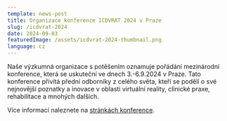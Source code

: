 ```yaml
---
template: news-post
title: Organizace konference ICDVRAT 2024 v Praze
slug: /icdvrat-2024
date: 2024-09-03
featuredImage: /assets/icdvrat-2024-thumbnail.png
language: cz
---
```


Naše výzkumná organizace s potěšením oznamuje pořádání mezinárodní konference, která se uskuteční ve dnech 3.-6.9.2024 v Praze. Tato konference přivítá přední odborníky z celého světa, kteří se podělí o své nejnovější poznatky a inovace v oblasti virtuální reality, clinické praxe, rehabilitace a mnohých dalších. 

Více informací naleznete na [stránkách konference](https://icdvrat2024.lf3.cuni.cz/).

